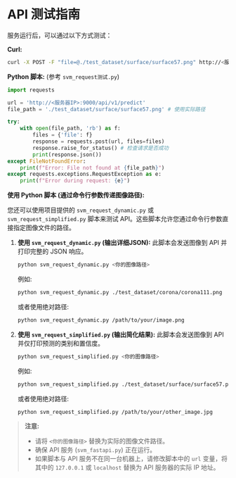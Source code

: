 # API 测试指南

服务运行后，可以通过以下方式测试：

**Curl:**
```bash
curl -X POST -F "file=@./test_dataset/surface/surface57.png" http://<服务器IP>:9000/api/v1/predict
```

**Python 脚本:** (参考 `svm_request测试.py`)
```python
import requests

url = 'http://<服务器IP>:9000/api/v1/predict'
file_path = './test_dataset/surface/surface57.png' # 使用实际路径

try:
    with open(file_path, 'rb') as f:
        files = {'file': f}
        response = requests.post(url, files=files)
        response.raise_for_status() # 检查请求是否成功
        print(response.json())
except FileNotFoundError:
    print(f"Error: File not found at {file_path}")
except requests.exceptions.RequestException as e:
    print(f"Error during request: {e}")
```

**使用 Python 脚本 (通过命令行参数传递图像路径):**

您还可以使用项目提供的 `svm_request_dynamic.py` 或 `svm_request_simplified.py` 脚本来测试 API。这些脚本允许您通过命令行参数直接指定图像文件的路径。

1.  **使用 `svm_request_dynamic.py` (输出详细JSON):**
    此脚本会发送图像到 API 并打印完整的 JSON 响应。

    ```bash
    python svm_request_dynamic.py <你的图像路径>
    ```
    例如:
    ```bash
    python svm_request_dynamic.py ./test_dataset/corona/corona111.png
    ```
    或者使用绝对路径:
    ```bash
    python svm_request_dynamic.py /path/to/your/image.png
    ```

2.  **使用 `svm_request_simplified.py` (输出简化结果):**
    此脚本会发送图像到 API 并仅打印预测的类别和置信度。

    ```bash
    python svm_request_simplified.py <你的图像路径>
    ```
    例如:
    ```bash
    python svm_request_simplified.py ./test_dataset/surface/surface57.png
    ```
    或者使用绝对路径:
    ```bash
    python svm_request_simplified.py /path/to/your/other_image.jpg
    ```

> **注意:**
> - 请将 `<你的图像路径>` 替换为实际的图像文件路径。
> - 确保 API 服务 (`svm_fastapi.py`) 正在运行。
> - 如果脚本与 API 服务不在同一台机器上，请修改脚本中的 `url` 变量，将其中的 `127.0.0.1` 或 `localhost` 替换为 API 服务器的实际 IP 地址。